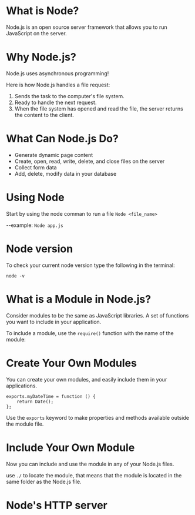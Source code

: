 # What is Node?
Node.js is an open source server framework that allows you to run JavaScript on the server. 

# Why Node.js?
Node.js uses asynchronous programming! 

Here is how Node.js handles a file request:

1. Sends the task to the computer's file system.
2. Ready to handle the next request.
3. When the file system has opened and read the file, the server returns the content to the client.

# What Can Node.js Do?
+ Generate dynamic page content
+ Create, open, read, write, delete, and close files on the server
+ Collect form data
+ Add, delete, modify data in your database

# Using Node

Start by using the node comman to run a file 
```Node <file_name>```

--example: ```Node app.js```


# Node version 
To check your current node version type the following in the terminal:
```
node -v
```

# What is a Module in Node.js?
Consider modules to be the same as JavaScript libraries. A set of functions you want to include in your application.

To include a module, use the ```require()``` function with the name of the module:

# Create Your Own Modules
You can create your own modules, and easily include them in your applications.
```
exports.myDateTime = function () {
    return Date();
};
```

Use the ```exports``` keyword to make properties and methods available outside the module file.

# Include Your Own Module
Now you can include and use the module in any of your Node.js files.

use ```./``` to locate the module, that means that the module is located in the same folder as the Node.js file.

# Node's HTTP server
